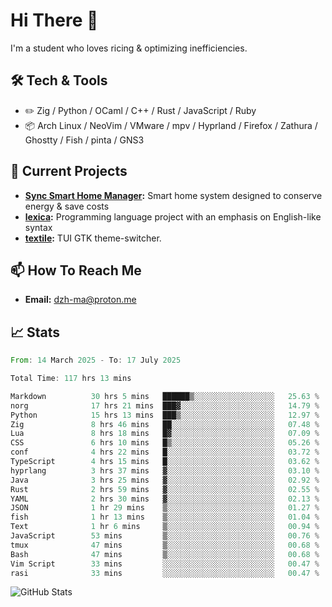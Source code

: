 # Hi There 👋
I'm a student who loves ricing & optimizing inefficiencies.
## 🛠️ Tech & Tools
- ✏️  Zig / Python / OCaml / C++ / Rust / JavaScript / Ruby
- 📦 Arch Linux / NeoVim / VMware / mpv / Hyprland / Firefox / Zathura / Ghostty / Fish / pinta / GNS3
## 🔭 Current Projects
- **[Sync Smart Home Manager](https://github.com/dzh-ma/sync):** Smart home system designed to conserve energy & save costs
- **[lexica](https://github.com/dzh-ma/lexica):** Programming language project with an emphasis on English-like syntax
- **[textile](https://github.com/dzh-ma/textile):** TUI GTK theme-switcher.
## 📫 How To Reach Me
- **Email:** [dzh-ma@proton.me](mailto:dzh-ma@proton.me)
## 📈 Stats
<!--START_SECTION:waka-->

```rust
From: 14 March 2025 - To: 17 July 2025

Total Time: 117 hrs 13 mins

Markdown          30 hrs 5 mins   ██████▒░░░░░░░░░░░░░░░░░░   25.63 %
norg              17 hrs 21 mins  ███▓░░░░░░░░░░░░░░░░░░░░░   14.79 %
Python            15 hrs 13 mins  ███▒░░░░░░░░░░░░░░░░░░░░░   12.97 %
Zig               8 hrs 46 mins   ██░░░░░░░░░░░░░░░░░░░░░░░   07.48 %
Lua               8 hrs 18 mins   █▓░░░░░░░░░░░░░░░░░░░░░░░   07.09 %
CSS               6 hrs 10 mins   █▒░░░░░░░░░░░░░░░░░░░░░░░   05.26 %
conf              4 hrs 22 mins   █░░░░░░░░░░░░░░░░░░░░░░░░   03.72 %
TypeScript        4 hrs 15 mins   █░░░░░░░░░░░░░░░░░░░░░░░░   03.62 %
hyprlang          3 hrs 37 mins   ▓░░░░░░░░░░░░░░░░░░░░░░░░   03.10 %
Java              3 hrs 25 mins   ▓░░░░░░░░░░░░░░░░░░░░░░░░   02.92 %
Rust              2 hrs 59 mins   ▓░░░░░░░░░░░░░░░░░░░░░░░░   02.55 %
YAML              2 hrs 30 mins   ▓░░░░░░░░░░░░░░░░░░░░░░░░   02.13 %
JSON              1 hr 29 mins    ▒░░░░░░░░░░░░░░░░░░░░░░░░   01.27 %
fish              1 hr 13 mins    ▒░░░░░░░░░░░░░░░░░░░░░░░░   01.04 %
Text              1 hr 6 mins     ▒░░░░░░░░░░░░░░░░░░░░░░░░   00.94 %
JavaScript        53 mins         ▒░░░░░░░░░░░░░░░░░░░░░░░░   00.76 %
tmux              47 mins         ▒░░░░░░░░░░░░░░░░░░░░░░░░   00.68 %
Bash              47 mins         ▒░░░░░░░░░░░░░░░░░░░░░░░░   00.68 %
Vim Script        33 mins         ░░░░░░░░░░░░░░░░░░░░░░░░░   00.47 %
rasi              33 mins         ░░░░░░░░░░░░░░░░░░░░░░░░░   00.47 %
```

<!--END_SECTION:waka-->

![GitHub Stats](https://github-readme-stats.vercel.app/api?username=dzh-ma&show_icons=true&theme=transparent)
